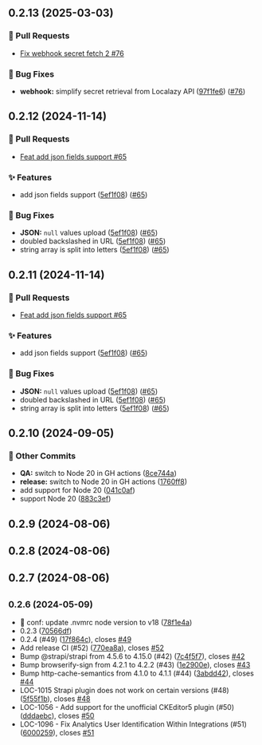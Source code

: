 ## 0.2.13 (2025-03-03)
### 🔀 Pull Requests

- [Fix webhook secret fetch 2 #76](https://github.com/localazy/strapi-plugin/pull/76)

### 🐛 Bug Fixes

- **webhook:** simplify secret retrieval from Localazy API ([97f1fe6](https://github.com/localazy/strapi-plugin/commit/97f1fe6)) ([#76](https://github.com/localazy/strapi-plugin/pull/76))

## 0.2.12 (2024-11-14)
### 🔀 Pull Requests

- [Feat add json fields support #65](https://github.com/localazy/strapi-plugin/pull/65)

### ✨ Features

- add json fields support ([5ef1f08](https://github.com/localazy/strapi-plugin/commit/5ef1f08)) ([#65](https://github.com/localazy/strapi-plugin/pull/65))

### 🐛 Bug Fixes

- **JSON:** `null` values upload ([5ef1f08](https://github.com/localazy/strapi-plugin/commit/5ef1f08)) ([#65](https://github.com/localazy/strapi-plugin/pull/65))
- doubled backslashed in URL ([5ef1f08](https://github.com/localazy/strapi-plugin/commit/5ef1f08)) ([#65](https://github.com/localazy/strapi-plugin/pull/65))
- string array is split into letters ([5ef1f08](https://github.com/localazy/strapi-plugin/commit/5ef1f08)) ([#65](https://github.com/localazy/strapi-plugin/pull/65))

## 0.2.11 (2024-11-14)
### 🔀 Pull Requests

- [Feat add json fields support #65](https://github.com/localazy/strapi-plugin/pull/65)

### ✨ Features

- add json fields support ([5ef1f08](https://github.com/localazy/strapi-plugin/commit/5ef1f08)) ([#65](https://github.com/localazy/strapi-plugin/pull/65))

### 🐛 Bug Fixes

- **JSON:** `null` values upload ([5ef1f08](https://github.com/localazy/strapi-plugin/commit/5ef1f08)) ([#65](https://github.com/localazy/strapi-plugin/pull/65))
- doubled backslashed in URL ([5ef1f08](https://github.com/localazy/strapi-plugin/commit/5ef1f08)) ([#65](https://github.com/localazy/strapi-plugin/pull/65))
- string array is split into letters ([5ef1f08](https://github.com/localazy/strapi-plugin/commit/5ef1f08)) ([#65](https://github.com/localazy/strapi-plugin/pull/65))

## 0.2.10 (2024-09-05)

### 🧰 Other Commits

- **QA:** switch to Node 20 in GH actions ([8ce744a](https://github.com/localazy/strapi-plugin/commit/8ce744a))
- **release:** switch to Node 20 in GH actions ([1760ff8](https://github.com/localazy/strapi-plugin/commit/1760ff8))
- add support for Node 20 ([041c0af](https://github.com/localazy/strapi-plugin/commit/041c0af))
- support Node 20 ([883c3ef](https://github.com/localazy/strapi-plugin/commit/883c3ef))

## 0.2.9 (2024-08-06)

## 0.2.8 (2024-08-06)

## 0.2.7 (2024-08-06)

## <small>0.2.6 (2024-05-09)</small>

* 🔧 conf: update .nvmrc node version to v18 ([78f1e4a](https://github.com/localazy/strapi-plugin/commit/78f1e4a))
* 0.2.3 ([70566df](https://github.com/localazy/strapi-plugin/commit/70566df))
* 0.2.4 (#49) ([17f864c](https://github.com/localazy/strapi-plugin/commit/17f864c)), closes [#49](https://github.com/localazy/strapi-plugin/issues/49)
* Add release CI (#52) ([770ea8a](https://github.com/localazy/strapi-plugin/commit/770ea8a)), closes [#52](https://github.com/localazy/strapi-plugin/issues/52)
* Bump @strapi/strapi from 4.5.6 to 4.15.0 (#42) ([7c4f5f7](https://github.com/localazy/strapi-plugin/commit/7c4f5f7)), closes [#42](https://github.com/localazy/strapi-plugin/issues/42)
* Bump browserify-sign from 4.2.1 to 4.2.2 (#43) ([1e2900e](https://github.com/localazy/strapi-plugin/commit/1e2900e)), closes [#43](https://github.com/localazy/strapi-plugin/issues/43)
* Bump http-cache-semantics from 4.1.0 to 4.1.1 (#44) ([3abdd42](https://github.com/localazy/strapi-plugin/commit/3abdd42)), closes [#44](https://github.com/localazy/strapi-plugin/issues/44)
* LOC-1015 Strapi plugin does not work on certain versions (#48) ([5f55f1b](https://github.com/localazy/strapi-plugin/commit/5f55f1b)), closes [#48](https://github.com/localazy/strapi-plugin/issues/48)
* LOC-1056 - Add support for the unofficial CKEditor5 plugin (#50) ([dddaebc](https://github.com/localazy/strapi-plugin/commit/dddaebc)), closes [#50](https://github.com/localazy/strapi-plugin/issues/50)
* LOC-1096 -  Fix Analytics User Identification Within Integrations (#51) ([6000259](https://github.com/localazy/strapi-plugin/commit/6000259)), closes [#51](https://github.com/localazy/strapi-plugin/issues/51)


